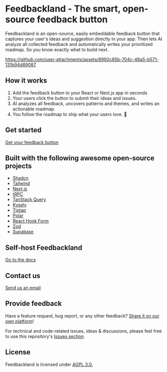 # Feedbackland - The smart, open-source feedback button

Feedbackland is an open-source, easily embeddable feedback button that captures your user's ideas and suggestion directly in your app. Then lets AI analyze all collected feedback and automatically writes your prioritized roadmap. So you know exactly what to build next.

https://github.com/user-attachments/assets/6992c85b-704c-48a5-b571-131b94d89087

## How it works

1. Add the feedback button to your React or Next.js app in seconds
2. Your users click the button to submit their ideas and issues.
3. AI analyzes all feedback, uncovers patterns and themes, and writes an actionable roadmap.
4. You follow the roadmap to ship what your users love. 🚀

## Get started

[Get your feedback button](https://www.feedbackland.com/#embed)

## Built with the following awesome open-source projects

- [Shadcn](https://github.com/shadcn-ui/ui)
- [Tailwind](https://github.com/tailwindlabs/tailwindcss)
- [Next.js](https://github.com/vercel/next.js)
- [tRPC](https://github.com/trpc/trpc)
- [TanStack Query](https://github.com/TanStack/query)
- [Kysely](https://github.com/kysely-org/kysely)
- [Tiptap](https://github.com/ueberdosis/tiptap)
- [Polar](https://github.com/polarsource/polar)
- [React Hook Form](https://github.com/react-hook-form/react-hook-form)
- [Zod](https://github.com/colinhacks/zod)
- [Supabase](https://github.com/supabase/supabase)

## Self-host Feedbackland

[Go to the docs](https://github.com/feedbackland/feedbackland/blob/main/SELFHOSTING.md)

## Contact us

[Send us an email](mailto:hello@feedbackland.com)

## Provide feedback

Have a feature request, bug report, or any other feedback? [Share it on our own platform](https://dogfood.feedbackland.com)!

For technical and code-related issues, ideas & discussions, please feel free to use this repository's [Issues section](https://github.com/feedbackland/feedbackland/issues).

## License

Feedbackland is licensed under [AGPL 3.0.](https://github.com/feedbackland/feedbackland?tab=AGPL-3.0-1-ov-file)

